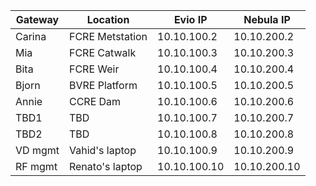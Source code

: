 Gateway | Location | Evio IP | Nebula IP |
|---|---|---|---|
Carina | FCRE Metstation | 10.10.100.2 | 10.10.200.2 |
Mia | FCRE Catwalk | 10.10.100.3 | 10.10.200.3 |
Bita | FCRE Weir | 10.10.100.4 | 10.10.200.4 |
Bjorn | BVRE Platform | 10.10.100.5 | 10.10.200.5 |
Annie | CCRE Dam | 10.10.100.6 | 10.10.200.6 |
TBD1 | TBD | 10.10.100.7 | 10.10.200.7 |
TBD2 | TBD | 10.10.100.8 | 10.10.200.8 |
VD mgmt | Vahid's laptop | 10.10.100.9 | 10.10.200.9 |
RF mgmt | Renato's laptop | 10.10.100.10 | 10.10.200.10 |
